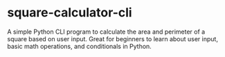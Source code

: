 # square-calculator-cli
A simple Python CLI program to calculate the area and perimeter of a square based on user input. Great for beginners to learn about user input, basic math operations, and conditionals in Python.

